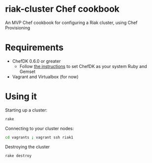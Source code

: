 # riak-cluster Chef cookbook

An MVP Chef cookbook for configuring a Riak cluster, using Chef Provisioning

# Requirements

* ChefDK 0.6.0 or greater
  * Follow [the instructions](https://docs.chef.io/install_dk.html) to set ChefDK as your system Ruby and Gemset
* Vagrant and Virtualbox (for now)

# Using it

Starting up a cluster:
```bash
rake
```

Connecting to your cluster nodes:
```bash
cd vagrants ; vagrant ssh riak1
```

Destroying the cluster
```bash
rake destroy
```

